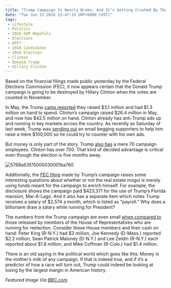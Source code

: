 ```yaml
---
title: "Trump Campaign Is Nearly Broke, And It’s Getting Crushed By The Clinton Machine"
date: "Tue Jun 21 2016 13:47:33 GMT+0000 (UTC)"
tags: 
 - Lifestyle
 - Politics
 - 2016 GOP Hopefuls
 - Elections
 - WTF?
 - 2016 Candidates
 - 2016 Election
 - Clinton
 - Donald Trump
 - Hillary Clinton
---
```

<p><!-- Quick Adsense WordPress Plugin: http://quicksense.net/ --></p><p>Based on the financial filings made public yesterday by the Federal Elections Commission (FEC), it now appears certain that the Donald Trump campaign is going to be destroyed by Hillary Clinton when the votes are counted in November.</p><p>In May, the Trump <a href="http://www.politico.com/story/2016/06/scrawny-trump-campaign-sputters-into-general-224580" onclick="__gaTracker(&apos;send&apos;, &apos;event&apos;, &apos;outbound-article&apos;, &apos;http://www.politico.com/story/2016/06/scrawny-trump-campaign-sputters-into-general-224580&apos;, &apos;camp reported&apos;);" target="_blank">camp reported</a> they raised $3.1 million and had $1.3 million on hand to spend. Clinton&#x2019;s campaign raised $26.4 million in May, and now has $42.5 million on hand. Clinton already has anti-Trump ads up and running in key markets across the country. As recently as Saturday of last week, Trump was <a href="http://www.liberalamerica.org/2016/06/18/trump-campaign-issues-emergency-appeal-donors-give-100000/" target="_blank">sending out</a> an email begging supporters to help him raise a mere $100,000 so he could try to counter with his own ads.</p><p>But money is only part of the story. Trump <a href="http://www.huffingtonpost.com/entry/donald-trump-fundraising_us_5768a417e4b0853f8bf1fdb0?znes438gw59qtcsor" onclick="__gaTracker(&apos;send&apos;, &apos;event&apos;, &apos;outbound-article&apos;, &apos;http://www.huffingtonpost.com/entry/donald-trump-fundraising_us_5768a417e4b0853f8bf1fdb0?znes438gw59qtcsor&apos;, &apos;also has&apos;);" target="_blank">also has</a> a mere 70 campaign employees. Clinton has over 700. That kind of decided advantage is critical even though the election is five months away.</p><p><img class="size-full wp-image-138335 aligncenter" src="http://i1.wp.com/cdn.liberalamerica.org/wp-content/uploads/2016/06/5768a63515000030001ba760.png?resize=543%2C371" alt="5768a63515000030001ba760" srcset="http://i1.wp.com/cdn.liberalamerica.org/wp-content/uploads/2016/06/5768a63515000030001ba760.png?resize=543%2C371 543w, http://i1.wp.com/cdn.liberalamerica.org/wp-content/uploads/2016/06/5768a63515000030001ba760.png?resize=543%2C371 64w, http://i1.wp.com/cdn.liberalamerica.org/wp-content/uploads/2016/06/5768a63515000030001ba760.png?resize=543%2C371 350w" sizes="(max-width: 543px) 100vw, 543px" data-recalc-dims="1"></p><p>Additionally, the <a href="http://www.politico.com/story/2016/06/scrawny-trump-campaign-sputters-into-general-224580" onclick="__gaTracker(&apos;send&apos;, &apos;event&apos;, &apos;outbound-article&apos;, &apos;http://www.politico.com/story/2016/06/scrawny-trump-campaign-sputters-into-general-224580&apos;, &apos;FEC filing&apos;);" target="_blank">FEC filing</a> made by Trump&#x2019;s campaign raises some interesting questions about whether or not the real estate mogul is merely using funds meant for the campaign to enrich himself. For example, the disclosure shows the campaign paid&#xA0;$423,371 for the use of Trump&#x2019;s Florida mansion, Mar-A-Lago. And it also has a separate item which notes Trump receives a salary of $2,574 a month, which is listed as &#x201C;payroll.&#x201D; Why does a billionaire draw a salary while running for President?</p><p>The numbers from the Trump campaign are even small <a href="http://www.politico.com/story/2016/06/scrawny-trump-campaign-sputters-into-general-224580" onclick="__gaTracker(&apos;send&apos;, &apos;event&apos;, &apos;outbound-article&apos;, &apos;http://www.politico.com/story/2016/06/scrawny-trump-campaign-sputters-into-general-224580&apos;, &apos;when compared to&apos;);" target="_blank">when compared to</a> those released by members of the House of Representatives who are running for reelection. Consider these House members and their cash on hand:&#xA0;Peter King (R-N.Y.) had $3 million, Joe Kennedy (D-Mass.) reported $2.2 million, Sean Patrick Maloney (D-N.Y.) and Lee Zeldin (R-N.Y.) each reported about $1.8 million, and Mike Coffman (R-Colo.) had $1.4 million.</p><p><!-- Quick Adsense WordPress Plugin: http://quicksense.net/ --></p><p>There is an old saying in the political world which goes like this: Money is the mother&#x2019;s milk of any campaign. If that is indeed true, and if it&#x2019;s a predictor of how a race will turn out, Trump could indeed be looking at losing by the largest margin in American history.</p><p><em>Featured Image Via <a href="http://www.bbc.com/" onclick="__gaTracker(&apos;send&apos;, &apos;event&apos;, &apos;outbound-article&apos;, &apos;http://www.bbc.com/&apos;, &apos;BBC.com&apos;);" target="_blank">BBC.com</a></em></p><div style="font-size:0px;height:0px;line-height:0px;margin:0;padding:0;clear:both"></div>